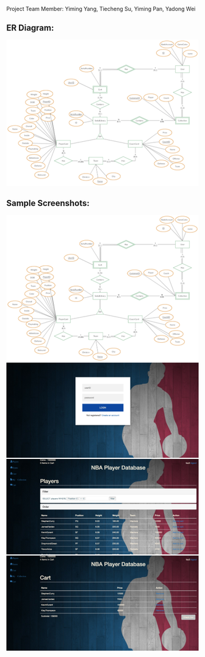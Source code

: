 Project Team Member: Yiming Yang, Tiecheng Su, Yiming Pan, Yadong Wei

ER Diagram:
-----------------
![ER](sample-display/ER-Diagram.jpeg)

Sample Screenshots:
-----------------
![ER](sample-display/ER-Diagram.jpeg)
![Login Page](sample-display/login.png)
![PLayer Cards](sample-display/player-cards.png)
![Shopping Cart](sample-display/cart.png)